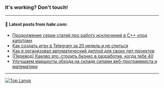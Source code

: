 ### It's working? Don't touch!

---
<!--
#### 🛠️ Technical stack:

![C++](https://img.shields.io/badge/C++-informational?logo=c%2B%2B&style=flat&logoColor=white&color=9C033A)
![Java](https://img.shields.io/badge/Java-informational?logo=java&style=flat&logoColor=white&color=007396)
![Kotlin](https://img.shields.io/badge/Kotlin-informational?logo=Kotlin&style=flat&logoColor=white&color=0095D5)
![JS](https://img.shields.io/badge/JS-informational?logo=javaScript&style=flat&logoColor=black&color=F7Df1E) <br>
![HTML5](https://img.shields.io/badge/HTML5-informational?logo=html5&style=flat&logoColor=white&color=E34F26)
![CSS3](https://img.shields.io/badge/CSS3-informational?logo=css3&style=flat&logoColor=white&color=157286)
![Sass](https://img.shields.io/badge/Saas-informational?logo=sass&style=flat&logoColor=white&color=hotpink)
![PHP](https://img.shields.io/badge/PHP-informational?logo=php&style=flat&logoColor=white&color=777BB4) <br>
![WebPAck](https://img.shields.io/badge/WebPack-informational?logo=webPack&style=flat&logoColor=white&color=FF6F00)
![Bootstrap](https://img.shields.io/badge/Bootstrap-informational?logo=Bootstrap&style=flat&logoColor=white&color=7952B3)
![MySQL](https://img.shields.io/badge/MySQL-informational?logo=MySQL&style=flat&logoColor=white&color=00f) <br>
![NodeJS](https://img.shields.io/badge/NodeJS-informational?logo=node.js&style=flat&logoColor=white&color=43853D)
![Spring](https://img.shields.io/badge/Spring-informational?logo=Spring&style=flat&logoColor=white&color=0A9EDC)
![Angular](https://img.shields.io/badge/Vue-informational?logo=vue.js&style=flat&logoColor=white&color=red)
![Git](https://img.shields.io/badge/Git-informational?logo=git&style=flat&logoColor=white&color=darkorange)

___
-->

#### 💬 Latest posts from habr.com:

<!-- BLOG-POST-LIST:START -->
- [Продолжение серии статей про работу исключений в С++ «под капотом»](https://habr.com/ru/post/700458/?utm_source=habrahabr&utm_medium=rss&utm_campaign=700458)
- [Как создать игру в Telegram за 20 недель и не спиться](https://habr.com/ru/post/700454/?utm_source=habrahabr&utm_medium=rss&utm_campaign=700454)
- [Как я организовал автоматический деплой для своих пет-проектов](https://habr.com/ru/post/700440/?utm_source=habrahabr&utm_medium=rss&utm_campaign=700440)
- [[Перевод] Каково это: строить бизнес в разработке, когда тебе 40](https://habr.com/ru/post/699872/?utm_source=habrahabr&utm_medium=rss&utm_campaign=699872)
- [Улучшаем маршруты обхода на складе силами веб-программиста и математики](https://habr.com/ru/post/700408/?utm_source=habrahabr&utm_medium=rss&utm_campaign=700408)
<!-- BLOG-POST-LIST:END -->

---

[![Top Langs](https://github-readme-stats.vercel.app/api/top-langs/?username=zloylis&layout=compact&hide_border=true&theme=dracula)](https://github.com/zloylis)
